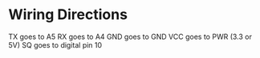 # Wiring Directions

TX goes to A5
RX goes to A4
GND goes to GND
VCC goes to PWR (3.3 or 5V)
SQ goes to digital pin 10
